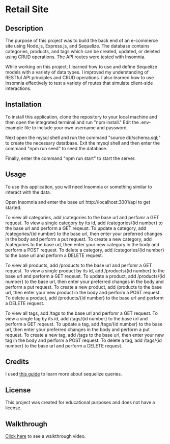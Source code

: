 # Retail Site 

## Description 

The purpose of this project was to build the back end of an e-commerce site using Node.js, Express.js, and Sequelize. The database contains categories, products, and tags which can be created, updated, or deleted using CRUD operations. The API routes were tested with Insomnia. 

While working on this project, I learned how to use and define Sequelize models with a variety of data types. I improved my understanding of RESTful API principles and CRUD operations. I also learned how to use Insomnia effectively to test a variety of routes that simulate client-side interactions. 

## Installation 

To install this application, clone the repository to your local machine and then open the integrated terminal and run "npm install." Edit the .env-example file to include your own username and password. 

Next open the mysql shell and run the command "source db/schema.sql;" to create the necessary datatbase. Exit the mysql shell and then enter the command "npm run seed" to seed the database. 

Finally, enter the command "npm run start" to start the server. 

## Usage 

To use this application, you will need Insomnia or something similar to interact with the data. 

Open Insomnia and enter the base url http://localhost:3001/api  to get started. 

To view all categories, add /categories to the base url and perfomr a GET request.
To view a single category by its id, add /categories/{id number} to the base url and perform a GET reqeust.
To update a category, add /categories/{id number} to the base url, then enter your preferred changes in the body and perform a put request. 
To create a new category, add /categories to the base url, then enter your new category in the body and perform a POST request. 
To delete a category, add /categories/{id number} to the base url and perform a DELETE request. 

To view all products, add /products to the base url and perfomr a GET request.
To view a single product by its id, add /products/{id number} to the base url and perform a GET reqeust.
To update a product, add /products/{id number} to the base url, then enter your preferred changes in the body and perform a put request. 
To create a new product, add /products to the base url, then enter your new product in the body and perform a POST request. 
To delete a product, add /products/{id number} to the base url and perform a DELETE request. 

To view all tags, add /tags to the base url and perfomr a GET request.
To view a single tag by its id, add /tags/{id number} to the base url and perform a GET reqeust.
To update a tag, add /tags/{id number} to the base url, then enter your preferred changes in the body and perform a put request. 
To create a new tag, add /tags to the base url, then enter your new tag in the body and perform a POST request. 
To delete a tag, add /tags/{id number} to the base url and perform a DELETE request. 

## Credits 

I used [this guide](https://sequelize.org/docs/v6/core-concepts/model-querying-finders/) to learn more about sequelize queries. 

## License 

This project was created for educational purposes and does not have a license. 

## Walkthrough 

[Click here](https://drive.google.com/file/d/1cFNnFPn3alxZprc1TDG6rgVLDKiFiGrO/view?usp=sharing) to see a walkthrough video.